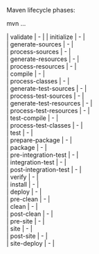 Maven lifecycle phases:

mvn ...

| validate | - | 
| initialize | - |  
| generate-sources | - |  
| process-sources | - |  
| generate-resources | - |  
| process-resources | - |  
| compile | - |  
| process-classes | - |  
| generate-test-sources | - |  
| process-test-sources | - |  
| generate-test-resources | - |  
| process-test-resources | - |  
| test-compile | - |  
| process-test-classes | - |  
| test | - |  
| prepare-package | - |  
| package | - |  
| pre-integration-test | - |  
| integration-test | - |  
| post-integration-test | - |  
| verify | - |  
| install | - |  
| deploy | - |  
| pre-clean | - |  
| clean | - |  
| post-clean | - |  
| pre-site | - |  
| site | - |  
| post-site | - |  
| site-deploy | - | 